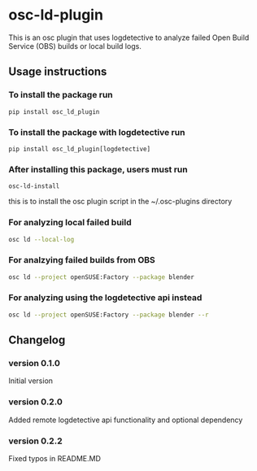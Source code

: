 # osc-ld-plugin

This is an osc plugin that uses logdetective to analyze failed Open Build Service (OBS) builds or local build logs.

## Usage instructions

### To install the package run
```
pip install osc_ld_plugin
```

### To install the package with logdetective run
```
pip install osc_ld_plugin[logdetective]
```

### After installing this package, users must run
```
osc-ld-install
```
this is to install the osc plugin script in the ~/.osc-plugins directory

### For analyzing local failed build
```bash
osc ld --local-log
```

### For analzying failed builds from OBS
```bash
osc ld --project openSUSE:Factory --package blender
```

### For analyzing using the logdetective api instead
```bash
osc ld --project openSUSE:Factory --package blender --r
```


## Changelog

### version 0.1.0
Initial version

### version 0.2.0
Added remote logdetective api functionality and optional dependency

### version 0.2.2
Fixed typos in README.MD
